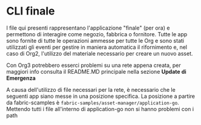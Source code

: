 # CLI finale

I file qui presenti rappresentano l'applicazione "finale" (per ora) e permettono di interagire come negozio, fabbrica o fornitore.
Tutte le app sono fornite di tutte le operazioni ammesse per tutte le Org e sono stati utilizzati gli eventi per gestire in maniera automatica il
rifornimento e, nel caso di Org2, l'utilizzo del materiale necessario per creare un nuovo asset.

Con Org3 potrebbero esserci problemi su una rete appena creata, per maggiori info consulta il README.MD principale nella sezione **Update di Emergenza**

A causa dell'utilizzo di file necessari per la rete, è necessario che le seguenti app siano messe in una posizione specifica.
La posizione a partire da fabric-scamples è `fabric-samples/asset-manager/application-go`. Mettendo tutti i file all'interno di application-go 
non si hanno problemi con i path
